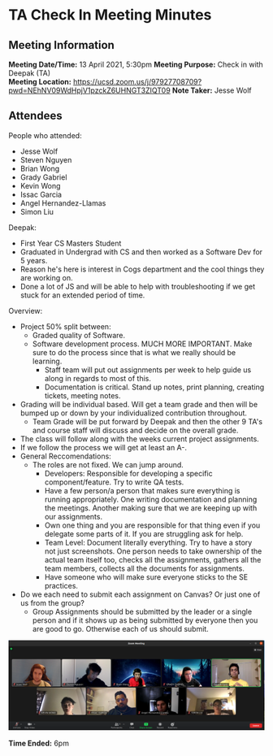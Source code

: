 # TA Check In Meeting Minutes
## Meeting Information
**Meeting Date/Time:** 13 April 2021, 5:30pm
**Meeting Purpose:** Check in with Deepak (TA)  
**Meeting Location:** https://ucsd.zoom.us/j/97927708709?pwd=NEhNV09WdHpjV1pzckZ6UHNGT3ZIQT09
**Note Taker:** Jesse Wolf  

## Attendees
People who attended:
- Jesse Wolf
- Steven Nguyen
- Brian Wong
- Grady Gabriel
- Kevin Wong
- Issac Garcia
- Angel Hernandez-Llamas
- Simon Liu

Deepak: 
- First Year CS Masters Student
- Graduated in Undergrad with CS and then worked as a Software Dev for 5 years.
- Reason he's here is interest in Cogs department and the cool things they are working on. 
- Done a lot of JS and will be able to help with troubleshooting if we get stuck for an extended period of time. 

Overview: 
- Project 50% split between: 
  - Graded quality of Software. 
  - Software development process. MUCH MORE IMPORTANT. Make sure to do the process since that is what we really should be learning. 
    - Staff team will put out assignments per week to help guide us along in regards to most of this. 
    - Documentation is critical. Stand up notes, print planning, creating tickets, meeting notes. 
- Grading will be individual based. Will get a team grade and then will be bumped up or down by your individualized contribution throughout.
  - Team Grade will be put forward by Deepak and then the other 9 TA's and course staff will discuss and decide on the overall grade.
- The class will follow along with the weeks current project assignments. 
- If we follow the process we will get at least an A-.
- General Reccomendations:
  - The roles are not fixed. We can jump around. 
    - Developers: Responsible for developing a specific component/feature. Try to write QA tests.
    - Have a few person/a person that makes sure everything is running appropriately. One writing documentation and planning the meetings. Another making sure that we are keeping up with our assignments. 
    - Own one thing and you are responsible for that thing even if you delegate some parts of it. If you are struggling ask for help.
    - Team Level: Document literally everything. Try to have a story not just screenshots. One person needs to take ownership of the actual team itself too, checks all the assignments, gathers all the team members, collects all the documents for assignments. 
    - Have someone who will make sure everyone sticks to the SE practices. 
- Do we each need to submit each assignment on Canvas? Or just one of us from the group?
  - Group Assignments should be submitted by the leader or a single person and if it shows up as being submitted by everyone then you are good to go. Otherwise each of us should submit. 

![Screenshot from Today](screenshots/130421-TA-Meeting.png)

**Time Ended:** 6pm
